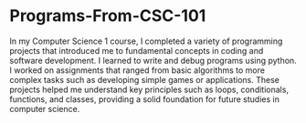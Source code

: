# Programs-From-CSC-101
In my Computer Science 1 course, I completed a variety of programming projects that introduced me to fundamental concepts in coding and software development. I learned to write and debug programs using python. I worked on assignments that ranged from basic algorithms to more complex tasks such as developing simple games or applications. These projects helped me understand key principles such as loops, conditionals, functions, and classes, providing a solid foundation for future studies in computer science.
